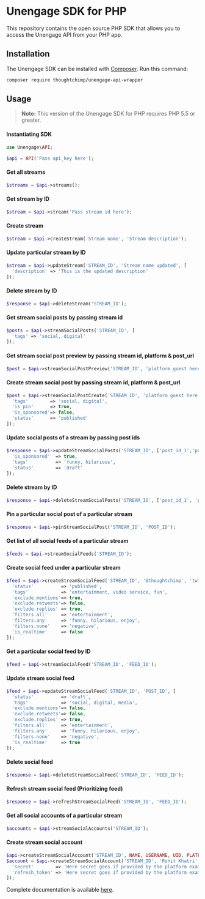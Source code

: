 # Unengage SDK for PHP

This repository contains the open source PHP SDK that allows you to access the Unengage API from your PHP app.


## Installation

The Unengage SDK can be installed with [Composer](https://getcomposer.org/). Run this command:

```sh
composer require thoughtchimp/unengage-api-wrapper
```

## Usage

> **Note:** This version of the Unengage SDK for PHP requires PHP 5.5 or greater.


#### Instantiating SDK

```php
use Unengage\API;

$api = API('Pass api_key here');
```

#### Get all streams

```php
$streams = $api->streams();
```

#### Get stream by ID

```php
$stream = $api->stream('Pass stream id here');
```

#### Create stream

```php
$stream = $api->createStream('Stream name', 'Stream description');
```

#### Update particular stream by ID

```php
$stream = $api->updateStream('STREAM_ID', 'Stream name updated', [
  'description' => 'This is the updated description'
]);
```

#### Delete stream by ID

```php
$response = $api->deleteStream('STREAM_ID');
```

#### Get stream social posts by passing stream id

```php
$posts = $api->streamSocialPosts('STREAM_ID', [
  'tags' => 'social, digital'
]);
```

#### Get stream social post preview by passing stream id, platform & post_url

```php
$post = $api->streamSocialPostPreview('STREAM_ID', 'platform goest here ex: twitter', 'post_url goes here ex: twitter post url');
```

#### Create stream social post by passing stream id, platform & post_url

```php
$post = $api->streamSocialPostCreate('STREAM_ID', 'platform goest here ex: twitter', 'post_url goes here ex: twitter post url', [
  'tags'        => 'social, digital',
  'is_pin'      => true,
  'is_sponsored'=> false,
  'status'      => 'published'
]);
```

#### Update social posts of a stream by passing post ids

```php
$response = $api->updateStreamSocialPosts('STREAM_ID', ['post_id_1','post_id_2'], [
  'is_sponsored'  => true,
  'tags'          => 'funny, hilarious',
  'status'        => 'draft'
]);
```

#### Delete stream by ID

```php
$response = $api->deleteStreamSocialPosts('STREAM_ID', ['post_id_1', 'post_id_2', 'post_id_3']);
```

#### Pin a particular social post of a particular stream

```php
$response = $api->pinStreamSocialPost('STREAM_ID', 'POST_ID');
```

#### Get list of all social feeds of a particular stream

```php
$feeds = $api->streamSocialFeeds('STREAM_ID');
```


#### Create social feed under a particular stream

```php
$feed = $api->createStreamSocialFeed('STREAM_ID', '@thoughtchimp', 'twitter', [
  'status'          => 'published',
  'tags'            => 'entertainment, video service, fun',
  'exclude.mentions'=> true,
  'exclude.retweets'=> false,
  'exclude.replies' => true,
  'filters.all'     => 'entertainment',
  'filters.any'     => 'funny, hilarious, enjoy',
  'filters.none'    => 'negative',
  'is_realtime'     => false
]);
```


#### Get a particular social feed by ID

```php
$feed = $api->streamSocialFeed('STREAM_ID', 'FEED_ID');
```


#### Update stream social feed

```php
$feed = $api->updateStreamSocialFeed('STREAM_ID', 'POST_ID', [
  'status'          => 'draft',
  'tags'            => 'social, digital, media',
  'exclude.mentions'=> false,
  'exclude.retweets'=> false,
  'exclude.replies' => true,
  'filters.all'     => 'entertainment',
  'filters.any'     => 'funny, hilarious, enjoy',
  'filters.none'    => 'negative',
  'is_realtime'     => true
]);
```

#### Delete social feed

```php
$response = $api->deleteStreamSocialFeed('STREAM_ID', 'FEED_ID');
```

#### Refresh stream social feed (Prioritizing feed)

```php
$response = $api->refreshStreamSocialFeed('STREAM_ID', 'FEED_ID');
```

#### Get all social accounts of a particular stream

```php
$accounts = $api->streamSocialAccounts('STREAM_ID');
```

#### Create stream social account

```php
$api->createStreamSocialAccount('STREAM_ID', NAME, USERNAME, UID, PLATFORM, TOKEN, [array of properties]);
$account = $api->createStreamSocialAccount('STREAM_ID', 'Rohit Khatri', 'rohit49khatri', '39478934', 'twitter', '39478skhf3948shkjfsdf', [
  'secret'        => 'Here secret goes if provided by the platform example twitter',
  'refresh_token' => 'Here secret goes if provided by the platform example youtube'
]);
```

Complete documentation is available [here](http://api.unengage.com/docs).
